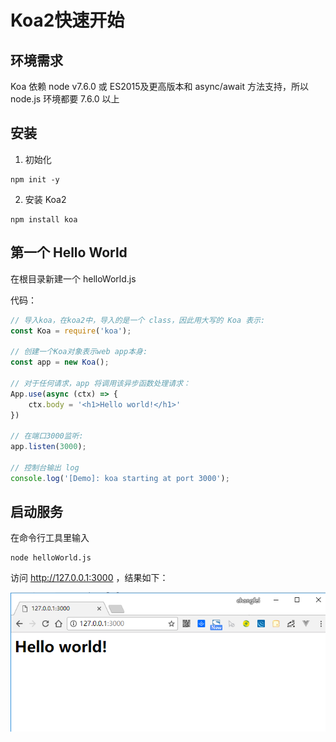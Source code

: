 # Koa2快速开始

## 环境需求

Koa 依赖 node v7.6.0 或 ES2015及更高版本和 async/await 方法支持，所以 node.js 环境都要 7.6.0 以上


## 安装

1. 初始化

```
npm init -y
```

2. 安装 Koa2
```
npm install koa
```

## 第一个 Hello World

在根目录新建一个 helloWorld.js

代码：
``` javascript
// 导入koa，在koa2中，导入的是一个 class，因此用大写的 Koa 表示:
const Koa = require('koa');

// 创建一个Koa对象表示web app本身:
const app = new Koa();

// 对于任何请求，app 将调用该异步函数处理请求：
App.use(async (ctx) => {
    ctx.body = '<h1>Hello world!</h1>'
})

// 在端口3000监听:
app.listen(3000);

// 控制台输出 log
console.log('[Demo]: koa starting at port 3000');
```

## 启动服务

在命令行工具里输入
``` node
node helloWorld.js
```

访问 http://127.0.0.1:3000 ，结果如下：

![helloworld](./images/helloworld.png)
